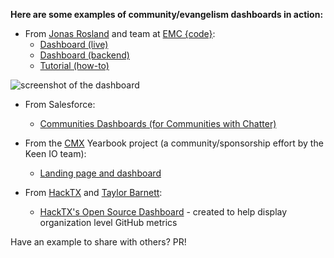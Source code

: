 **Here are some examples of community/evangelism dashboards in action:**

* From [Jonas Rosland](http://github.com/jonasrosland) and team at [EMC {code}](http://emccode.github.io/): 
  * [Dashboard (live)](http://dashboard.emccode.com/sample)
  * [Dashboard (backend)](http://dashboard.emccode.com/analytics)
  * [Tutorial (how-to)](http://purevirtual.eu/2015/02/09/creating-a-community-and-social-media-dashboard-using-dashing-and-keen-io/)

![screenshot of the dashboard](https://s3-us-west-1.amazonaws.com/tf-community-graphics/emc+code+dashing+dashboard)

* From Salesforce: 
  * [Communities Dashboards (for Communities with Chatter)](https://appexchange.salesforce.com/listingDetail?listingId=a0N3000000B5XHsEAN)

* From the [CMX](http://cmxsummit.com/) Yearbook project (a community/sponsorship effort by the Keen IO team):
  * [Landing page and dashboard](http://dashboards.community/)

* From [HackTX](http://hacktx.com/) and [Taylor Barnett](https://twitter.com/taylor_atx):
  * [HackTX's Open Source Dashboard](bit.ly/hacktxkeen) - created to help display organization level GitHub metrics

Have an example to share with others? PR! 


